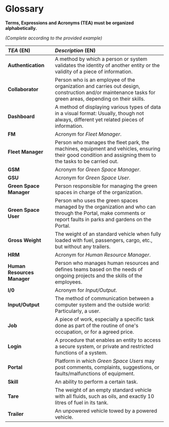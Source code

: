 # Glossary

**Terms, Expressions and Acronyms (TEA) must be organized alphabetically.**

_(Complete according to the provided example)_

| **_TEA_** (EN)              | **_Description_** (EN)                                                                                                                                          |                                       
|:----------------------------|:----------------------------------------------------------------------------------------------------------------------------------------------------------------|
| **Authentication**          | A method by which a person or system validates the identity of another entity or the validity of a piece of information.                                        |
| **Collaborator**            | Person who is an employee of the organization and carries out design, construction and/or maintenance tasks for green areas, depending on their skills.         |
| **Dashboard**               | A method of displaying various types of data in a visual format: Usually, though not always, different yet related pieces of information.                       |
| **FM**                      | Acronym for _Fleet Manager_.                                                                                                                                    |
| **Fleet Manager**           | Person who manages the fleet park, the machines, equipment and vehicles, ensuring their good condition and assigning them to the tasks to be carried out.       |
| **GSM**                     | Acronym for _Green Space Manager_.                                                                                                                              |
| **GSU**                     | Acronym for _Green Space User_.                                                                                                                                 |
| **Green Space Manager**     | Person responsible for managing the green spaces in charge of the organization.                                                                                 |
| **Green Space User**        | Person who uses the green spaces managed by the organization and who can through the Portal, make comments or report faults in parks and gardens on the Portal. |
| **Gross Weight**            | The weight of an standard vehicle when fully loaded with fuel, passengers, cargo, etc., but without any trailers.                                               |
| **HRM**                     | Acronym for _Human Resource Manager_.                                                                                                                           |
| **Human Resources Manager** | Person who manages human resources and defines teams based on the needs of ongoing projects and the skills of the employees.                                    |
| **I/0**                     | Acronym for _Input/Output_.                                                                                                                                     |
| **Input/Output**            | The method of communication between a computer system and the outside world: Particularly, a user.                                                              |
| **Job**                     | A piece of work, especially a specific task done as part of the routine of one's occupation, or for a agreed price.                                             |
| **Login**                   | A procedure that enables an entity to access a secure system, or private and restricted functions of a system.                                                  |
| **Portal**                  | Platform in which _Green Space Users_ may post comments, complaints, suggestions, or faults/malfunctions of equipment.                                          |
| **Skill**                   | An ability to perform a certain task.                                                                                                                           |
| **Tare**                    | The weight of an empty standard vehicle with all fluids, such as oils, and exactly 10 litres of fuel in its tank.                                               |
| **Trailer**                 | An unpowered vehicle towed by a powered vehicle.                                                                                                                |